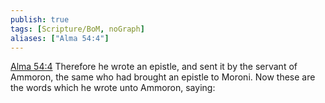 ```yaml
---
publish: true
tags: [Scripture/BoM, noGraph]
aliases: ["Alma 54:4"]
---
```

[Alma 54:4](https://churchofjesuschrist.org/study/scriptures/bofm/alma/54?lang=eng&id=p4#p4) Therefore he wrote an epistle, and sent it by the servant of Ammoron, the same who had brought an epistle to Moroni. Now these are the words which he wrote unto Ammoron, saying:
